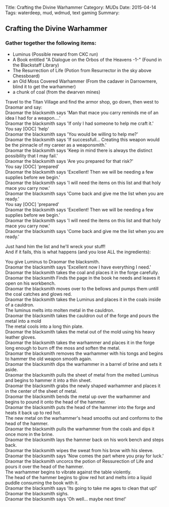 Title: Crafting the Divine Warhammer
Category: MUDs
Date: 2015-04-14
Tags: waterdeep, mud, wdmud, text gaming
Summary:

## Crafting the Divine Warhammer

### Gather together the following items:
* Luminus (Possible reward from CKC run)
* A Book entitled "A Dialogue on the Orbos of the Heavens -1-" (Found in the Blackstaff Library)
* The Resurrection of Life (Potion from Resurrector in the sky above Chessboard)
* an Old Moss Covered Warhammer (From the cadaver in Darrowmere, blind it to get the warhammer)
* a chunk of coal (from the dwarven mines)

Travel to the Titan Village and find the armor shop, go down, then west to Draomar and say:<br>
Draomar the blacksmith says 'Man that mace you carry reminds me of an idea I had for a weapon....'<br>
Draomar the blacksmith says 'If only I had someone to help me craft it.'<br>
You say [OOC] 'help'<br>
Draomar the blacksmith says 'You would be willing to help me?'<br>
Draomar the blacksmith says 'If successfull...  Creating this weapon would be the pinnacle of my career as a weaponsmith.'<br>
Draomar the blacksmith says 'Keep in mind there is always the distinct possibility that I may fail.'<br>
Draomar the blacksmith says 'Are you prepared for that risk?'<br>
You say [OOC] 'prepared'<br>
Draomar the blacksmith says 'Excellent!  Then we will be needing a few supplies before we begin.'<br>
Draomar the blacksmith says 'I will need the items on this list and that holy mace you carry now.'<br>
Draomar the blacksmith says 'Come back and give me the list when you are ready.'<br>
You say [OOC] 'prepared'<br>
Draomar the blacksmith says 'Excellent!  Then we will be needing a few supplies before we begin.'<br>
Draomar the blacksmith says 'I will need the items on this list and that holy mace you carry now.'<br>
Draomar the blacksmith says 'Come back and give me the list when you are ready.'<br>

Just hand him the list and he'll wreck your stuff!<br>
And if it fails, this is what happens (and you lose ALL the ingredients):<br>

You give Luminus to Draomar the blacksmith.<br>
Draomar the blacksmith says 'Excellent now I have everything I need.'<br>
Draomar the blacksmith takes the coal and places it in the forge carefully.<br>
Draomar the blacksmith Finds the page in the book he needs and leaves it open on his workbench.<br>
Draomar the blacksmith moves over to the bellows and pumps them untill the coal catches and glows red.<br>
Draomar the blacksmith takes the Luminus and places it in the coals inside of a cauldron.<br>
The luminus melts into molten metal in the cauldron.<br>
Draomar the blacksmith takes the cauldron out of the forge and pours the metal into a mold<br>
The metal cools into a long thin plate.<br>
Draomar the blacksmith takes the metal out of the mold using his heavy leather gloves.<br>
Draomar the blacksmith takes the warhammer and places it in the forge long enough to burn off the moss and soften the metal.<br>
Draomar the blacksmith removes the warhammer with his tongs and begins to hammer the old weapon smooth again.<br>
Draomar the blacksmith dips the warhammer in a barrel of brine and sets it aside.<br>
Draomar the blacksmith pulls the sheet of metal from the melted Luminus and begins to hammer it into a thin sheet.<br>
Draomar the blacksmith grabs the newly shaped warhammer and places it in the center of the sheet of metal.<br>
Draomar the blacksmith bends the metal up over the warhammer and begins to pound it onto the head of the hammer.<br>
Draomar the blacksmith puts the head of the hammer into the forge and heats it back up to red hot.<br>
The new metal on the warhammer's head smooths out and conforms to the head of the hammer.<br>
Draomar the blacksmith pulls the warhammer from the coals and dips it once more in the brine.<br>
Draomar the blacksmith lays the hammer back on his work bench and steps back.<br>
Draomar the blacksmith wipes the sweat from his brow with his sleeve.<br>
Draomar the blacksmith says 'Now comes the part where you pray for luck.'<br>
Draomar the blacksmith uncorcs the potion of Ressurection of Life and pours it over the head of the hammer.<br>
The warhammer begins to vibrate against the table violently.<br>
The head of the hammer begins to glow red hot and melts into a liquid puddle consuming the book with it.<br>
Draomar the blacksmith says 'Its going to take me ages to clean that up!'<br>
Draomar the blacksmith sighs.<br>
Draomar the blacksmith says 'Oh well...  maybe next time!'<br>
